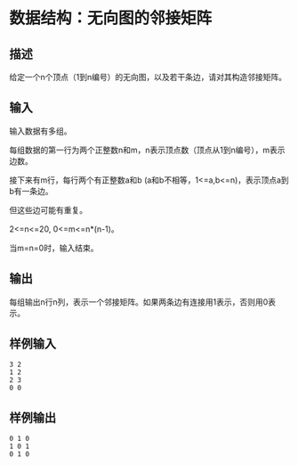 # 数据结构：无向图的邻接矩阵

## 描述

给定一个n个顶点（1到n编号）的无向图，以及若干条边，请对其构造邻接矩阵。

## 输入

输入数据有多组。

每组数据的第一行为两个正整数n和m，n表示顶点数（顶点从1到n编号），m表示边数。

接下来有m行，每行两个有正整数a和b (a和b不相等，1<=a,b<=n)，表示顶点a到b有一条边。

但这些边可能有重复。

2<=n<=20, 0<=m<=n*(n-1)。

当m=n=0时，输入结束。

## 输出

每组输出n行n列，表示一个邻接矩阵。如果两条边有连接用1表示，否则用0表示。

## 样例输入

```
3 2
1 2
2 3
0 0
```

## 样例输出

```
0 1 0
1 0 1
0 1 0
```